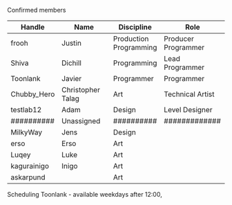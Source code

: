 Confirmed members

| Handle      | Name              | Discipline                | Role                   |
| ----------- | ----------------- | ------------------------- | ---------------------- |
| frooh       | Justin            | Production<br>Programming | Producer<br>Programmer |
| Shiva       | Dichill           | Programming               | Lead Programmer        |
| Toonlank    | Javier            | Programmer                | Programmer             |
| Chubby_Hero | Christopher Talag | Art                       | Technical Artist       |
| testlab12   | Adam              | Design                    | Level Designer         |
| ##########  | Unassigned        | ##########                | #############          |
| MilkyWay    | Jens              | Design                    |                        |
| erso        | Erso              | Art                       |                        |
| Luqey       | Luke              | Art                       |                        |
| kagurainigo | Inigo             | Art                       |                        |
| askarpund   |                   | Art                       |                        |
Scheduling
Toonlank - available weekdays after 12:00, 
